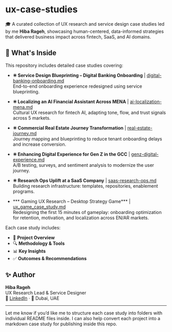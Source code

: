 # ux-case-studies

🎓 A curated collection of UX research and service design case studies led by me **Hiba Rageh**, showcasing human-centered, data-informed strategies that delivered business impact across fintech, SaaS, and AI domains.

## 📁 What's Inside

This repository includes detailed case studies covering:


- **✳ Service Design Blueprinting – Digital Banking Onboarding** | [digital-banking-onboarding.md](digital-banking-onboarding.md)  
  End-to-end onboarding experience redesigned using service blueprinting.

- **✳ Localizing an AI Financial Assistant Across MENA** | [ai-localization-mena.md](ai-localization-mena.md)  
  Cultural UX research for fintech AI, adapting tone, flow, and trust signals across 5 markets.

- **✳ Commercial Real Estate Journey Transformation** | [real-estate-journey.md](real-estate-journey.md)  
  Journey mapping and blueprinting to reduce tenant onboarding delays and increase conversion.

- **✳ Enhancing Digital Experience for Gen Z in the GCC** | [genz-digital-experience.md](genz-digital-experience.md)  
  A/B testing, surveys, and sentiment analysis to modernize the user journey.

- **✳ Research Ops Uplift at a SaaS Company** | [saas-research-ops.md](saas-research-ops.md)  
  Building research infrastructure: templates, repositories, enablement programs.

- *** Gaming UX Research – Desktop Strategy Game*** | [ux_game_case_study.md](ux_game_case_study.md)  
  Redesigning the first 15 minutes of gameplay: onboarding optimization for retention, motivation, and localization across EN/AR markets.


  
Each case study includes:
- 📌 **Project Overview**  
- 🔍 **Methodology & Tools**  
- 📊 **Key Insights**  
- ✅ **Outcomes & Recommendations**

## ✨ Author

**Hiba Rageh**  
UX Research Lead & Service Designer  
🔗 [LinkedIn](https://www.linkedin.com/in/hiba-saleh) · 📍 Dubai, UAE  

---

Let me know if you’d like me to structure each case study into folders with individual README files inside. I can also help convert each project into a markdown case study for publishing inside this repo.
